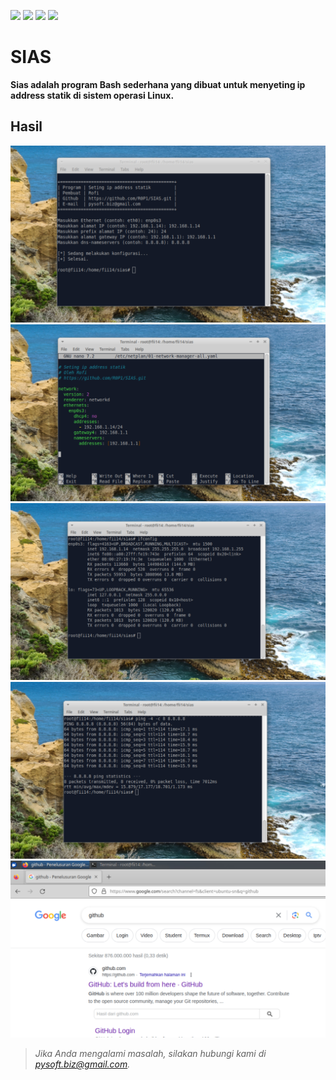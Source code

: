 ![](https://img.shields.io/badge/BASH-Bourne_Again_Shell-lightgreen) ![](https://img.shields.io/badge/Lisensi-MIT-green) ![](https://img.shields.io/badge/Dikembangkan_di_sistem_operasi-Linux-orange) ![](https://img.shields.io/badge/Di_uji_pada_sistem_operasi_Linux-Xubuntu_23.04-blue) 

# SIAS

**Sias adalah program Bash sederhana yang dibuat untuk menyeting ip address statik di sistem operasi Linux.**

## Hasil

![gambar 1](https://github.com/R0P1/sias/blob/main/gambar/g1.jpg)
![gambar 2](https://github.com/R0P1/sias/blob/main/gambar/g2.jpg)
![gambar 3](https://github.com/R0P1/sias/blob/main/gambar/g3.jpg)
![gambar 4](https://github.com/R0P1/sias/blob/main/gambar/g4.jpg)
![gambar 5](https://github.com/R0P1/sias/blob/main/gambar/g5.jpg)

> _*Jika Anda mengalami masalah, silakan hubungi kami di pysoft.biz@gmail.com.*_
